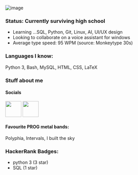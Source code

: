 ![image](https://user-images.githubusercontent.com/108214552/193447574-df3ca183-5538-43f0-a035-c9e82c806545.png)


### Status: Currently surviving high school 
+ Learning ...SQL, Python, Git, Linux, AI, UI/UX design
+ Looking to collaborate on a voice assistant for windows 
+ Average type speed: 95 WPM (source: Monkeytype 30s)
### Languages I know:
Python 3, Bash, MySQL, HTML, CSS, LaTeX 

<!---
bravosickz/bravosickz is a ✨ special ✨ repository because its `README.md` (this file) appears on your GitHub profile.
You can click the Preview link to take a look at your changes.
--->


### Stuff about me
#### Socials
<a href = "https://hackerrank.com/Oreliuz"><img src = "https://upload.wikimedia.org/wikipedia/commons/thumb/4/40/HackerRank_Icon-1000px.png/900px-HackerRank_Icon-1000px.png" height = "50px" width = auto></a>
<a href = "https://discord.gg/49JKZfABrn"><img src = "https://imgs.search.brave.com/Lz9L40xvAj-ZA0PFIETWaIoM-xUCyzQTlS0M_FvdKJw/rs:fit:894:894:1/g:ce/aHR0cHM6Ly93YWxs/cGFwZXJjYXZlLmNv/bS93cC93cDg3NjE3/MTIuanBn" height = "50px" width = auto></a>

#### Favourite PROG metal bands: 
Polyphia, Intervals, I built the sky
### HackerRank Badges:
+ python 3 (3 star)
+ SQL (1 star)
